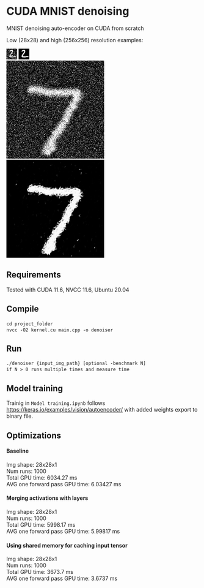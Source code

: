 # CUDA MNIST denoising
MNIST denoising auto-encoder on CUDA from scratch

Low (28x28) and high (256x256) resolution examples:  
  
<img src="sample28x28.png"> <img src="sample28x28_denoised.png">  
<img src="sample256x256.png"> <img src="sample256x256_denoised.png">

## Requirements
Tested with CUDA 11.6, NVCC 11.6, Ubuntu 20.04

## Compile
    cd project_folder
    nvcc -O2 kernel.cu main.cpp -o denoiser

## Run
    ./denoiser {input_img_path} [optional -benchmark N]
    if N > 0 runs multiple times and measure time 

## Model training
Trainig in `Model training.ipynb` follows https://keras.io/examples/vision/autoencoder/ with added weights export to binary file. 

## Optimizations

#### Baseline  
Img shape: 28x28x1  
Num runs: 1000  
Total GPU time: 6034.27 ms  
AVG one forward pass GPU time: 6.03427 ms  

#### Merging activations with layers  
Img shape: 28x28x1   
Num runs: 1000  
Total GPU time: 5998.17 ms  
AVG one forward pass GPU time: 5.99817 ms  

#### Using shared memory for caching input tensor
Img shape: 28x28x1  
Num runs: 1000  
Total GPU time: 3673.7 ms  
AVG one forward pass GPU time: 3.6737 ms  

